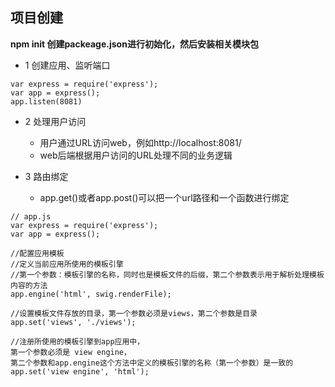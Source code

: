 ## 项目创建

**npm init 创建packeage.json进行初始化，然后安装相关模块包**

* 1 创建应用、监听端口
```
var express = require('express');
var app = express();
app.listen(8081)
```

* 2 处理用户访问

    * 用户通过URL访问web，例如http://localhost:8081/
    * web后端根据用户访问的URL处理不同的业务逻辑
    
* 3 路由绑定
    * app.get()或者app.post()可以把一个url路径和一个函数进行绑定



```
// app.js
var express = require('express');
var app = express();

//配置应用模板
//定义当前应用所使用的模板引擎
//第一个参数：模板引擎的名称，同时也是模板文件的后缀，第二个参数表示用于解析处理模板内容的方法
app.engine('html', swig.renderFile);

//设置模板文件存放的目录，第一个参数必须是views，第二个参数是目录
app.set('views', './views');

//注册所使用的模板引擎到app应用中，
第一个参数必须是 view engine，
第二个参数和app.engine这个方法中定义的模板引擎的名称（第一个参数）是一致的
app.set('view engine', 'html');
```




